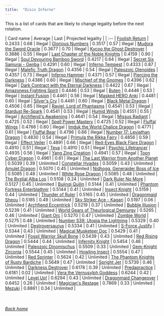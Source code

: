 ```yaml
---
title:  "Disco Inferno"
---
```


This is a list of cards that are likely to change legality before the next rotation.

| Card name | Average | Last | Projected legality |
| :-- |
[Foolish Return](https://db.ygoprodeck.com/card/?search=Foolish%20Return) | 0.2433 | 0.68 | Illegal |
[Glorious Numbers](https://db.ygoprodeck.com/card/?search=Glorious%20Numbers) | 0.3517 | 0.57 | Illegal |
[Mudora the Sword Oracle](https://db.ygoprodeck.com/card/?search=Mudora%20the%20Sword%20Oracle) | 0.3677 | 0.70 | Illegal |
[Kycoo the Ghost Destroyer](https://db.ygoprodeck.com/card/?search=Kycoo%20the%20Ghost%20Destroyer) | 0.3886 | 0.55 | Illegal |
[Last Chapter of the Noble Knights](https://db.ygoprodeck.com/card/?search=Last%20Chapter%20of%20the%20Noble%20Knights) | 0.4159 | 0.90 | Illegal |
[Soul Devouring Bamboo Sword](https://db.ygoprodeck.com/card/?search=Soul%20Devouring%20Bamboo%20Sword) | 0.4217 | 0.64 | Illegal |
[Secret Six Samurai - Genba](https://db.ygoprodeck.com/card/?search=Secret%20Six%20Samurai%20-%20Genba) | 0.4291 | 0.60 | Illegal |
[Inferno Tempest](https://db.ygoprodeck.com/card/?search=Inferno%20Tempest) | 0.4333 | 0.87 | Illegal |
[Malefic Truth Dragon](https://db.ygoprodeck.com/card/?search=Malefic%20Truth%20Dragon) | 0.4356 | 0.54 | Illegal |
[Paleozoic Olenoides](https://db.ygoprodeck.com/card/?search=Paleozoic%20Olenoides) | 0.4357 | 0.73 | Illegal |
[Inferno Hammer](https://db.ygoprodeck.com/card/?search=Inferno%20Hammer) | 0.4371 | 0.57 | Illegal |
[Piercing the Darkness](https://db.ygoprodeck.com/card/?search=Piercing%20the%20Darkness) | 0.4386 | 0.60 | Illegal |
[Mischief of the Gnomes](https://db.ygoprodeck.com/card/?search=Mischief%20of%20the%20Gnomes) | 0.4396 | 0.62 | Illegal |
[Dark Contract with the Eternal Darkness](https://db.ygoprodeck.com/card/?search=Dark%20Contract%20with%20the%20Eternal%20Darkness) | 0.4422 | 0.67 | Illegal |
[Amazoness Fighting Spirit](https://db.ygoprodeck.com/card/?search=Amazoness%20Fighting%20Spirit) | 0.4446 | 0.53 | Illegal |
[Buten](https://db.ygoprodeck.com/card/?search=Buten) | 0.4446 | 0.53 | Illegal |
[Instant Fusion](https://db.ygoprodeck.com/card/?search=Instant%20Fusion) | 0.4461 | 0.56 | Illegal |
[Masked HERO Anki](https://db.ygoprodeck.com/card/?search=Masked%20HERO%20Anki) | 0.4481 | 0.60 | Illegal |
[Silver's Cry](https://db.ygoprodeck.com/card/?search=Silver's%20Cry) | 0.4481 | 0.60 | Illegal |
[Black Metal Dragon](https://db.ygoprodeck.com/card/?search=Black%20Metal%20Dragon) | 0.4506 | 0.65 | Illegal |
[Raviel, Lord of Phantasms](https://db.ygoprodeck.com/card/?search=Raviel,%20Lord%20of%20Phantasms) | 0.4541 | 0.53 | Illegal |
[Stardust Re-Spark](https://db.ygoprodeck.com/card/?search=Stardust%20Re-Spark) | 0.4541 | 0.53 | Illegal |
[Humid Winds](https://db.ygoprodeck.com/card/?search=Humid%20Winds) | 0.4551 | 0.55 | Illegal |
[Archfiend's Awakening](https://db.ygoprodeck.com/card/?search=Archfiend's%20Awakening) | 0.4641 | 0.54 | Illegal |
[Missus Radiant](https://db.ygoprodeck.com/card/?search=Missus%20Radiant) | 0.4725 | 0.52 | Illegal |
[Spell Power Mastery](https://db.ygoprodeck.com/card/?search=Spell%20Power%20Mastery) | 0.4725 | 0.52 | Illegal |
[Fluffal Wings](https://db.ygoprodeck.com/card/?search=Fluffal%20Wings) | 0.4766 | 0.60 | Illegal |
[Imduk the World Chalice Dragon](https://db.ygoprodeck.com/card/?search=Imduk%20the%20World%20Chalice%20Dragon) | 0.4771 | 0.61 | Illegal |
[Fluffal Bear](https://db.ygoprodeck.com/card/?search=Fluffal%20Bear) | 0.4796 | 0.66 | Illegal |
[Number 17: Leviathan Dragon](https://db.ygoprodeck.com/card/?search=Number%2017:%20Leviathan%20Dragon) | 0.4830 | 0.54 | Illegal |
[Primula the Rikka Fairy](https://db.ygoprodeck.com/card/?search=Primula%20the%20Rikka%20Fairy) | 0.4856 | 0.59 | Illegal |
[Effect Veiler](https://db.ygoprodeck.com/card/?search=Effect%20Veiler) | 0.4891 | 0.66 | Illegal |
[Red-Eyes Black Flare Dragon](https://db.ygoprodeck.com/card/?search=Red-Eyes%20Black%20Flare%20Dragon) | 0.4910 | 0.51 | Illegal |
[Teva](https://db.ygoprodeck.com/card/?search=Teva) | 0.4910 | 0.51 | Illegal |
[Psychic Lifetrancer](https://db.ygoprodeck.com/card/?search=Psychic%20Lifetrancer) | 0.4935 | 0.56 | Illegal |
[Yang Zing Creation](https://db.ygoprodeck.com/card/?search=Yang%20Zing%20Creation) | 0.4941 | 0.57 | Illegal |
[Toon Cyber Dragon](https://db.ygoprodeck.com/card/?search=Toon%20Cyber%20Dragon) | 0.4961 | 0.61 | Illegal |
[The Last Warrior from Another Planet](https://db.ygoprodeck.com/card/?search=The%20Last%20Warrior%20from%20Another%20Planet) | 0.5039 | 0.39 | Unlimited |
[Constellar Hyades](https://db.ygoprodeck.com/card/?search=Constellar%20Hyades) | 0.5059 | 0.43 | Unlimited |
[Amulet Dragon](https://db.ygoprodeck.com/card/?search=Amulet%20Dragon) | 0.5070 | 0.45 | Unlimited |
[Nidhogg, Generaider Boss of Ice](https://db.ygoprodeck.com/card/?search=Nidhogg,%20Generaider%20Boss%20of%20Ice) | 0.5085 | 0.48 | Unlimited |
[White Rose Dragon](https://db.ygoprodeck.com/card/?search=White%20Rose%20Dragon) | 0.5085 | 0.48 | Unlimited |
[The Bystial Alba Los](https://db.ygoprodeck.com/card/?search=The%20Bystial%20Alba%20Los) | 0.5108 | 0.24 | Unlimited |
[Dark Ruler No More](https://db.ygoprodeck.com/card/?search=Dark%20Ruler%20No%20More) | 0.5127 | 0.45 | Unlimited |
[Bujingi Quilin](https://db.ygoprodeck.com/card/?search=Bujingi%20Quilin) | 0.5144 | 0.41 | Unlimited |
[Phantom Fortress Enterblathnir](https://db.ygoprodeck.com/card/?search=Phantom%20Fortress%20Enterblathnir) | 0.5144 | 0.41 | Unlimited |
[Insect Knight](https://db.ygoprodeck.com/card/?search=Insect%20Knight) | 0.5159 | 0.44 | Unlimited |
[Thunder of Ruler](https://db.ygoprodeck.com/card/?search=Thunder%20of%20Ruler) | 0.5165 | 0.45 | Unlimited |
[Dragonmaid Sheou](https://db.ygoprodeck.com/card/?search=Dragonmaid%20Sheou) | 0.5185 | 0.49 | Unlimited |
[Sky Striker Ace - Kagari](https://db.ygoprodeck.com/card/?search=Sky%20Striker%20Ace%20-%20Kagari) | 0.5197 | 0.06 | Unlimited |
[Archfiend Eccentrick](https://db.ygoprodeck.com/card/?search=Archfiend%20Eccentrick) | 0.5219 | 0.37 | Unlimited |
[Bubble Illusion](https://db.ygoprodeck.com/card/?search=Bubble%20Illusion) | 0.5239 | 0.41 | Unlimited |
[World Gears of Theurlogical Demiurgy](https://db.ygoprodeck.com/card/?search=World%20Gears%20of%20Theurlogical%20Demiurgy) | 0.5265 | 0.46 | Unlimited |
[Giant Orc](https://db.ygoprodeck.com/card/?search=Giant%20Orc) | 0.5270 | 0.47 | Unlimited |
[Zombie World](https://db.ygoprodeck.com/card/?search=Zombie%20World) | 0.5275 | 0.48 | Unlimited |
[Number S39: Utopia the Lightning](https://db.ygoprodeck.com/card/?search=Number%20S39:%20Utopia%20the%20Lightning) | 0.5329 | 0.40 | Unlimited |
[Destroyersaurus](https://db.ygoprodeck.com/card/?search=Destroyersaurus) | 0.5334 | 0.41 | Unlimited |
[S-Force Justify](https://db.ygoprodeck.com/card/?search=S-Force%20Justify) | 0.5344 | 0.43 | Unlimited |
[Magical Musketeer Doc](https://db.ygoprodeck.com/card/?search=Magical%20Musketeer%20Doc) | 0.5429 | 0.41 | Unlimited |
[Fossil Warrior Skull Bone](https://db.ygoprodeck.com/card/?search=Fossil%20Warrior%20Skull%20Bone) | 0.5439 | 0.43 | Unlimited |
[Red Rising Dragon](https://db.ygoprodeck.com/card/?search=Red%20Rising%20Dragon) | 0.5444 | 0.44 | Unlimited |
[Infernity Knight](https://db.ygoprodeck.com/card/?search=Infernity%20Knight) | 0.5454 | 0.46 | Unlimited |
[Paleozoic Dinomischus](https://db.ygoprodeck.com/card/?search=Paleozoic%20Dinomischus) | 0.5509 | 0.33 | Unlimited |
[Gem-Knight Zirconia](https://db.ygoprodeck.com/card/?search=Gem-Knight%20Zirconia) | 0.5544 | 0.45 | Unlimited |
[Howling Insect](https://db.ygoprodeck.com/card/?search=Howling%20Insect) | 0.5554 | 0.47 | Unlimited |
[Red Sprinter](https://db.ygoprodeck.com/card/?search=Red%20Sprinter) | 0.5624 | 0.42 | Unlimited |
[The Phantom Knights of Rusty Bardiche](https://db.ygoprodeck.com/card/?search=The%20Phantom%20Knights%20of%20Rusty%20Bardiche) | 0.5649 | 0.47 | Unlimited |
[Spright Jet](https://db.ygoprodeck.com/card/?search=Spright%20Jet) | 0.5739 | 0.46 | Unlimited |
[Darkness Destroyer](https://db.ygoprodeck.com/card/?search=Darkness%20Destroyer) | 0.6178 | 0.39 | Unlimited |
[Predapractice](https://db.ygoprodeck.com/card/?search=Predapractice) | 0.6181 | 0.02 | Unlimited |
[Vera the Vernusylph Goddess](https://db.ygoprodeck.com/card/?search=Vera%20the%20Vernusylph%20Goddess) | 0.6244 | 0.42 | Unlimited |
[Level Up!](https://db.ygoprodeck.com/card/?search=Level%20Up!) | 0.6294 | 0.43 | Unlimited |
[Dragonmaid Changeover](https://db.ygoprodeck.com/card/?search=Dragonmaid%20Changeover) | 0.6452 | 0.26 | Unlimited |
[Magician's Restage](https://db.ygoprodeck.com/card/?search=Magician's%20Restage) | 0.7869 | 0.33 | Unlimited |
[Mezuki](https://db.ygoprodeck.com/card/?search=Mezuki) | 0.8861 | 0.34 | Unlimited |

<br>

###### [Back home](index)